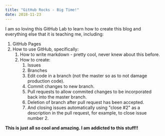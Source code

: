 ```yaml
---
title: "GitHub Rocks - Big Time!"
date: 2018-11-23
---
```

I am so loving this GitHub Lab to learn how to create this blog and everything else that it is teaching me, including:
1. GitHub Pages
2. How to use GitHub, specifically:
   1. How to write markdown - pretty cool, never knew about this before.
   2. How to create:
      1. Issues
      2. Branches
      3. Edit code in a branch (not the master so as to not damage production code).
      4. Commit changes to new branch.
      4. Pull requests to allow commited changes to be incorporated back into the master branch.
      5. Deletion of branch after pull request has been accepted.
      6. And closing issues automatically using "close #2" as a description in the pull request, for example, to close issue number 2.  
  
**This is just all so cool and amazing. I am addicted to this stuff!!**
